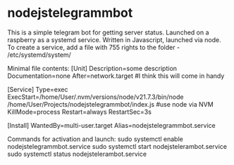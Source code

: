 # nodejstelegrammbot
This is a simple telegram bot for getting server status. Launched on a raspberry as a systemd service.
Written in Javascript, launched via node.
To create a service, add a file with 755 rights to the folder - /etc/systemd/system/

Minimal file contents:
[Unit]
Description=some description
Documentation=none
After=network.target #I think this will come in handy

[Service]
Type=exec
ExecStart=/home/User/.nvm/versions/node/v21.7.3/bin/node /home/User/Projects/nodejstelegrammbot/index.js #use node via NVM
KillMode=process
Restart=always
RestartSec=3s

[Install]
WantedBy=multi-user.target
Alias=nodejstelegrammbot.service

Commands for activation and launch:
sudo systemctl enable nodejstelegrammbot.service
sudo systemctl start nodejstelerambot.service
sudo systemctl status nodejstelerambot.service
